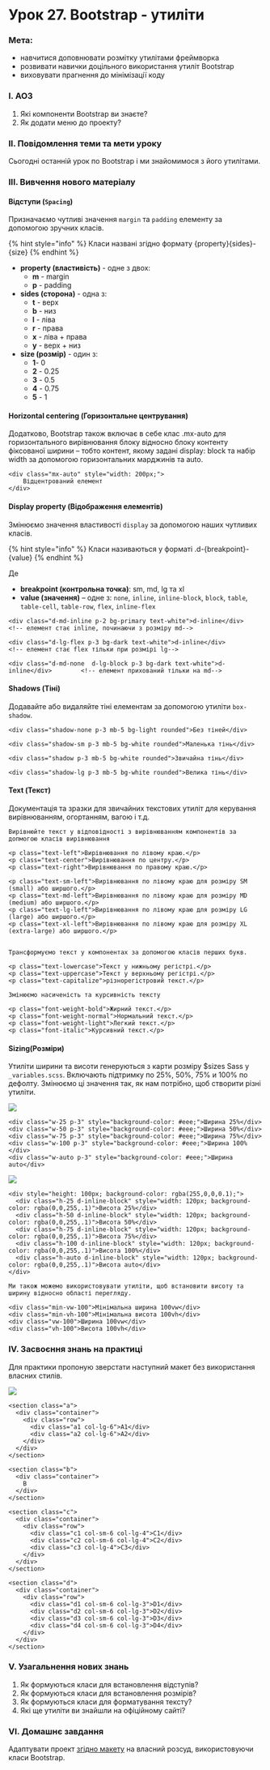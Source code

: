 # Урок 27. Bootstrap - утиліти

### Мета:

* навчитися доповнювати розмітку утилітами фреймворка
* розвивати навички доцільного використання утиліт Bootstrap
* виховувати прагнення до мінімізації коду

### І. АОЗ

1. Які компоненти Bootstrap ви знаєте?
2. Як додати меню до проекту?

### ІІ. Повідомлення теми та мети уроку

Сьогодні останній урок по Bootstrap і ми знайомимося з його утилітами.

### ІІІ. Вивчення нового матеріалу

#### Відступи \(`Spacing`\)

Призначаємо чутливі значення `margin` та `padding` елементу за допомогою зручних класів.

{% hint style="info" %}
Класи названі згідно формату {property}{sides}-{size}
{% endhint %}

* **property \(властивість\)** - одне з двох:
  * **m** - margin
  * **p** - padding
* **sides \(сторона\)** - одна з:
  * **t** - верх
  * **b** - низ
  * **l** - ліва
  * **r** - права
  * **x** - ліва + права
  * **y** - верх + низ
* **size \(розмір\)** - один з:
  * **1**- 0
  * **2** - 0.25
  * **3** - 0.5
  * **4** - 0.75
  * **5** - 1

#### Horizontal centering \(Горизонтальне центрування\)

Додатково, Bootstrap також включає в себе клас .mx-auto для горизонтального вирівнювання блоку відносно блоку контенту фіксованої ширини – тобто контент, якому задані display: block та набір width за допомогою горизонтальних марджинів та auto.

```text
<div class="mx-auto" style="width: 200px;">
    Відцентрований елемент
</div>
```

#### Display property \(Відображення елементів\)

Змінюємо значення властивості `display` за допомогою наших чутливих класів.

{% hint style="info" %}
Класи називаються у форматі .d-{breakpoint}-{value}
{% endhint %}

Де

* **breakpoint \(контрольна точка\)**: sm, md, lg та xl
* **value \(значення\)** – одне з: `none`, `inline`, `inline-block`, `block`, `table`, `table-cell`, `table-row`, `flex`, `inline-flex`

```text
<div class="d-md-inline p-2 bg-primary text-white">d-inline</div>               <!-- елемент стає inline, починаючи з розміру md-->

<div class="d-lg-flex p-3 bg-dark text-white">d-inline</div>                    <!-- елемент стає flex тільки при розмірі lg-->

<div class="d-md-none  d-lg-block p-3 bg-dark text-white">d-inline</div>        <!-- елемент прихований тільки на md-->
```

#### Shadows \(Тіні\)

Додавайте або видаляйте тіні елементам за допомогою утиліти `box-shadow`.

```text
<div class="shadow-none p-3 mb-5 bg-light rounded">Без тіней</div>

<div class="shadow-sm p-3 mb-5 bg-white rounded">Маленька тінь</div>

<div class="shadow p-3 mb-5 bg-white rounded">Звичайна тінь</div>

<div class="shadow-lg p-3 mb-5 bg-white rounded">Велика тінь</div>
```

#### Text \(Текст\)

Документація та зразки для звичайних текстових утиліт для керування вирівнюванням, огортанням, вагою і т.д.

```text
Вирівнюйте текст у відповідності з вирівнюванням компонентів за допмогою класів вирівнювання

<p class="text-left">Вирівнювання по лівому краю.</p>
<p class="text-center">Вирівнювання по центру.</p>
<p class="text-right">Вирівнювання по правому краю.</p>

<p class="text-sm-left">Вирівнювання по лівому краю для розміру SM (small) або ширшого.</p>
<p class="text-md-left">Вирівнювання по лівому краю для розміру MD (medium) або ширшого.</p>
<p class="text-lg-left">Вирівнювання по лівому краю для розміру LG (large) або ширшого.</p>
<p class="text-xl-left">Вирівнювання по лівому краю для розміру XL (extra-large) або ширшого.</p>
```

```text

Трансформуємо текст у компонентах за допомогою класів перших букв.

<p class="text-lowercase">Текст у нижньому регістрі.</p>
<p class="text-uppercase">Текст у верхньому регістрі.</p>
<p class="text-capitalize">різнорегістровий текст.</p>
```

```text
Змінюємо насиченість та курсивність тексту

<p class="font-weight-bold">Жирний текст.</p>
<p class="font-weight-normal">Нормальний текст.</p>
<p class="font-weight-light">Легкий текст.</p>
<p class="font-italic">Курсивний текст.</p>
```

#### Sizing\(Розміри\)

Утиліти ширини та висоти генеруються з карти розміру $sizes Sass у `_variables.scss`. Включають підтримку по 25%, 50%, 75% и 100% по дефолту. Змінюємо ці значення так, як нам потрібно, щоб створити різні утиліти.

![](../.gitbook/assets/tb4-width.png)

```text
<div class="w-25 p-3" style="background-color: #eee;">Ширина 25%</div>
<div class="w-50 p-3" style="background-color: #eee;">Ширина 50%</div>
<div class="w-75 p-3" style="background-color: #eee;">Ширина 75%</div>
<div class="w-100 p-3" style="background-color: #eee;">Ширина 100%</div>
<div class="w-auto p-3" style="background-color: #eee;">Ширина auto</div>
```

![](https://github.com/olgamaslovaolga/Alevel-Markup/raw/master/images/tb4-height.png)

```text
<div style="height: 100px; background-color: rgba(255,0,0,0.1);">
  <div class="h-25 d-inline-block" style="width: 120px; background-color: rgba(0,0,255,.1)">Висота 25%</div>
  <div class="h-50 d-inline-block" style="width: 120px; background-color: rgba(0,0,255,.1)">Висота 50%</div>
  <div class="h-75 d-inline-block" style="width: 120px; background-color: rgba(0,0,255,.1)">Висота 75%</div>
  <div class="h-100 d-inline-block" style="width: 120px; background-color: rgba(0,0,255,.1)">Висота 100%</div>
  <div class="h-auto d-inline-block" style="width: 120px; background-color: rgba(0,0,255,.1)">Висота auto</div>
</div>
```

```text
Ми також можемо використовувати утиліти, щоб встановити висоту та ширину відносно області перегляду.

<div class="min-vw-100">Мінімальна ширина 100vw</div>
<div class="min-vh-100">Мінімальна висота 100vh</div>
<div class="vw-100">Ширина 100vw</div>
<div class="vh-100">Висота 100vh</div>
```

### IV. Засвоєння знань на практиці

Для практики пропоную зверстати наступний макет без використання власних стилів.

![](../.gitbook/assets/bootstrap-4-adaptive-layout-example-1.png)

```text
<section class="a">
  <div class="container">
    <div class="row">
      <div class="a1 col-lg-6">A1</div>
      <div class="a2 col-lg-6">A2</div>
    </div>
  </div>
</section>

<section class="b">
  <div class="container">
    B
  </div>
</section>

<section class="c">
  <div class="container">
    <div class="row">
      <div class="c1 col-sm-6 col-lg-4">C1</div>
      <div class="c2 col-sm-6 col-lg-4">C2</div>
      <div class="c3 col-lg-4">C3</div>
    </div>
  </div>
</section>

<section class="d">
  <div class="container">
    <div class="row">
      <div class="d1 col-sm-6 col-lg-3">D1</div>
      <div class="d2 col-sm-6 col-lg-3">D2</div>
      <div class="d3 col-sm-6 col-lg-3">D3</div>
      <div class="d4 col-sm-6 col-lg-3">D4</div>
    </div>
  </div>
</section>
```

### V. Узагальнення нових знань

1. Як формуються класи для встановлення відступів?
2. Як формуються класи для встановлення розмірів?
3. Як формуються класи для форматування тексту?
4. Які ще утиліти ви знайшли на офіційному сайті?

### VI. Домашнє завдання

Адаптувати проект [згідно макету](https://www.figma.com/file/6YpMnUKT3N9ZQCd9pB82sX/Untitled) на власний розсуд, використовуючи класи Bootstrap.

